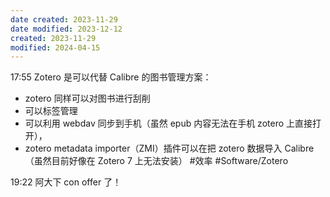 ```yaml
---
date created: 2023-11-29
date modified: 2023-12-12
created: 2023-11-29
modified: 2024-04-15
---
```

17:55
Zotero 是可以代替 Calibre 的图书管理方案：
+ zotero 同样可以对图书进行刮削
+ 可以标签管理
+ 可以利用 webdav 同步到手机（虽然 epub 内容无法在手机 zotero 上直接打开），
+ zotero metadata importer（ZMI）插件可以在把 zotero 数据导入 Calibre（虽然目前好像在 Zotero 7 上无法安装）
#效率 #Software/Zotero  

19:22
阿大下 con offer 了！

